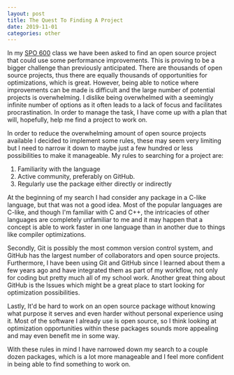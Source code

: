 ```yaml
---
layout: post
title: The Quest To Finding A Project
date: 2019-11-01
categories: other
---
```


In my [SPO 600] class we have been asked to find an open source project that could use some performance improvements. This is proving to be a bigger challenge than previously anticipated. There are thousands of open source projects, thus there are equally thousands of opportunities for optimizations, which is great. However, being able to notice where improvements can be made is difficult and the large number of potential projects is overwhelming. I dislike being overwhelmed with a seemingly infinite number of options as it often leads to a lack of focus and facilitates procrastination. In order to manage the task, I have come up with a plan that will, hopefully, help me find a project to work on.

In order to reduce the overwhelming amount of open source projects available I decided to implement some rules, these may seem very limiting but I need to narrow it down to maybe just a few hundred or less possibilities to make it manageable. My rules to searching for a project are:

1. Familiarity with the language
2. Active community, preferably on GitHub.
3. Regularly use the package either directly or indirectly

At the beginning of my search I had consider any package in a C-like language, but that was not a good idea. Most of the popular languages are C-like, and though I'm familiar with C and C++, the intricacies of other languages are completely unfamiliar to me and it may happen that a concept is able to work faster in one language than in another due to things like compiler optimizations.

Secondly, Git is possibly the most common version control system, and GitHub has the largest number of collaborators and open source projects. Furthermore, I have been using Git and GitHub since I learned about them a few years ago and have integrated them as part of my workflow, not only for coding but pretty much all of my school work. Another great thing about GitHub is the Issues which might be a great place to start looking for optimization possibilities.

Lastly, It'd be hard to work on an open source package without knowing what purpose it serves and even harder without personal experience using it. Most of the software I already use is open source, so I think looking at optimization opportunities within these packages sounds more appealing and may even benefit me in some way.

With these rules in mind I have narrowed down my search to a couple dozen packages, which is a lot more manageable and I feel more confident in being able to find something to work on.

[spo 600]: https://wiki.cdot.senecacollege.ca/wiki/SPO600
